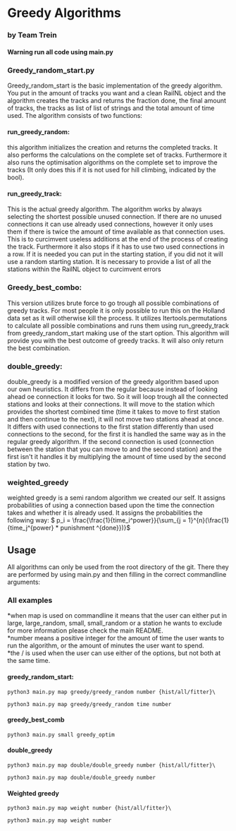 # Greedy Algorithms
### by Team Trein

#### Warning run all code using main.py

### Greedy_random_start.py
Greedy_random_start is the basic implementation of the greedy algorithm.
You put in the amount of tracks you want and a clean RailNL object and the algorithm creates the tracks and returns the fraction done, the final amount of tracks, the tracks as list of list of strings and the total amount of time used.
The algorithm consists of two functions:
#### run_greedy_random:
this algorithm initializes the creation and returns the completed tracks. It also performs the calculations on the complete set of tracks.
Furthermore it also runs the optimisation algorithms on the complete set to improve the tracks (It only does this if it is not used for hill climbing, indicated by the bool).
#### run_greedy_track:
This is the actual greedy algorithm. The algorithm works by always selecting the shortest possible unused connection.
If there are no unused connections it can use already used connections, however it only uses them if there is twice the amount of time available as that connection uses. This is to curcimvent useless additions at the end of the process of creating the track.
Furthermore it also stops if it has to use two used connections in a row.
If it is needed you can put in the starting station, if you did not it will use a random starting station.
It is necessary to provide a list of all the stations within the RailNL object to curcimvent errors
### Greedy_best_combo:
This version utilizes brute force to go trough all possible combinations of greedy tracks. For most people it is only possible to run this on the Holland data set as it will otherwise kill the process. It utilizes Itertools.permutations to calculate all possible combinations and runs them using run_greedy_track from greedy_random_start making use of the start option. This algorithm will provide you with the best outcome of greedy tracks. It will also only return the best combination.
### double_greedy:
double_greedy is a modified version of the greedy algorithm based upon our own heuristics. It differs from the regular because instead of looking ahead oe connection it looks for two. So it will loop trough all the connected stations and looks at their connections. It will move to the station which provides the shortest combined time (time it takes to move to first station and then continue to the next), it will not move two stations ahead at once.
It differs with used connections to the first station differently than used connections to the second, for the first it is handled the same way as in the regular greedy algorithm. If the second connection is used (connection between the station that you can move to and the second station) and the first isn't it handles it by multiplying the amount of time used by the second station by two.
### weighted_greedy
weighted greedy is a semi random algorithm we created our self. It assigns probabilities of using a connection based upon the time the connection takes and whether it is already used. It assigns the probabilities the following way: $ p_i = \frac{\frac{1}{time_i^power}}{\sum_{j = 1}^{n}(\frac{1}{time_j^{power} * punishment ^{done}})}$
## Usage
All algorithms can only be used from the root directory of the git.
There they are performed by using main.py and then filling in the correct commandline arguments:
### All examples
*when map is used on commandline it means that the user can either put in large, large_random, small, small_random or a station he wants to exclude for more information please check the main README.\
*number means a positive integer for the amount of time the user wants to run the algorithm, or the amount of minutes the user want to spend.\
*the / is used when the user can use either of the options, but not both at the same time.
#### greedy_random_start:
```
python3 main.py map greedy/greedy_random number {hist/all/fitter}\
```
```
python3 main.py map greedy/greedy_random time number
```
#### greedy_best_comb
```
python3 main.py small greedy_optim
```
#### double_greedy
```
python3 main.py map double/double_greedy number {hist/all/fitter}\
```
```
python3 main.py map double/double_greedy number
```
#### Weighted greedy
```
python3 main.py map weight number {hist/all/fitter}\
```
```
python3 main.py map weight number
```
